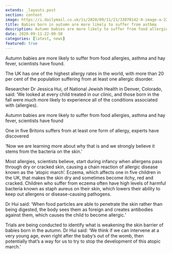 ```yaml
---
extends: _layouts.post
section: content
image: https://i.dailymail.co.uk/1s/2020/09/11/21/33070142-0-image-a-22_1599854667519.jpg 
title: Babies born in autumn are more likely to suffer from asthma 
description: Autumn babies are more likely to suffer from food allergies, asthma and hay fever, scientists have found, while Britons have the highest allergy levels in the world. 
date: 2020-09-11-22-09-50 
categories: [latest, news] 
featured: true 
--- 
```

Autumn babies are more likely to suffer from food allergies, asthma and hay fever, scientists have found.

The UK has one of the highest allergy rates in the world, with more than 20 per cent of the population suffering from at least one allergic disorder.

Researcher Dr Jessica Hui, of National Jewish Health in Denver, Colorado, said: ‘We looked at every child treated in our clinic, and those born in the fall were much more likely to experience all of the conditions associated with (allergies).

Autumn babies are more likely to suffer from food allergies, asthma and hay fever, scientists have found

One in five Britons suffers from at least one form of allergy, experts have discovered

‘Now we are learning more about why that is and we strongly believe it stems from the bacteria on the skin.’

Most allergies, scientists believe, start during infancy when allergens pass through dry or cracked skin, causing a chain reaction of allergic disease known as the ‘atopic march’. Eczema, which affects one in five children in the UK, that makes the skin dry and sometimes become itchy, red and cracked. Children who suffer from eczema often have high levels of harmful bacteria known as staph aureus on their skin, which lowers their ability to keep out allergens or disease-causing pathogens.

Dr Hui said: ‘When food particles are able to penetrate the skin rather than being digested, the body sees them as foreign and creates antibodies against them, which causes the child to become allergic.’

Trials are being conducted to identify what is weakening the skin barrier of babies born in the autumn. Dr Hui said: ‘We think if we can intervene at a very young age, even right after the baby’s out of the womb, then potentially that’s a way for us to try to stop the development of this atopic march.’

